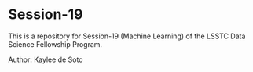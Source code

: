 # Session-19
This is a repository for Session-19 (Machine Learning) of the LSSTC Data Science Fellowship Program. 

Author: Kaylee de Soto
